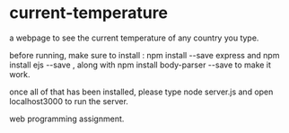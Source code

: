 # current-temperature

a webpage to see the current temperature of any country you type.

before running, make sure to install :
npm install --save express
and
npm install ejs --save , along with npm install body-parser --save to make it work.

once all of that has been installed, please type node server.js and open localhost3000 to run the server.

web programming assignment.
